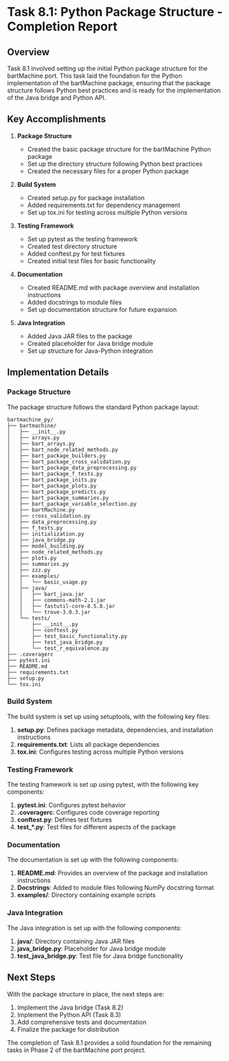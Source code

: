 # Task 8.1: Python Package Structure - Completion Report

## Overview

Task 8.1 involved setting up the initial Python package structure for the bartMachine port. This task laid the foundation for the Python implementation of the bartMachine package, ensuring that the package structure follows Python best practices and is ready for the implementation of the Java bridge and Python API.

## Key Accomplishments

1. **Package Structure**
   - Created the basic package structure for the bartMachine Python package
   - Set up the directory structure following Python best practices
   - Created the necessary files for a proper Python package

2. **Build System**
   - Created setup.py for package installation
   - Added requirements.txt for dependency management
   - Set up tox.ini for testing across multiple Python versions

3. **Testing Framework**
   - Set up pytest as the testing framework
   - Created test directory structure
   - Added conftest.py for test fixtures
   - Created initial test files for basic functionality

4. **Documentation**
   - Created README.md with package overview and installation instructions
   - Added docstrings to module files
   - Set up documentation structure for future expansion

5. **Java Integration**
   - Added Java JAR files to the package
   - Created placeholder for Java bridge module
   - Set up structure for Java-Python integration

## Implementation Details

### Package Structure

The package structure follows the standard Python package layout:

```
bartmachine_py/
├── bartmachine/
│   ├── __init__.py
│   ├── arrays.py
│   ├── bart_arrays.py
│   ├── bart_node_related_methods.py
│   ├── bart_package_builders.py
│   ├── bart_package_cross_validation.py
│   ├── bart_package_data_preprocessing.py
│   ├── bart_package_f_tests.py
│   ├── bart_package_inits.py
│   ├── bart_package_plots.py
│   ├── bart_package_predicts.py
│   ├── bart_package_summaries.py
│   ├── bart_package_variable_selection.py
│   ├── bartMachine.py
│   ├── cross_validation.py
│   ├── data_preprocessing.py
│   ├── f_tests.py
│   ├── initialization.py
│   ├── java_bridge.py
│   ├── model_building.py
│   ├── node_related_methods.py
│   ├── plots.py
│   ├── summaries.py
│   ├── zzz.py
│   ├── examples/
│   │   └── basic_usage.py
│   ├── java/
│   │   ├── bart_java.jar
│   │   ├── commons-math-2.1.jar
│   │   ├── fastutil-core-8.5.8.jar
│   │   └── trove-3.0.3.jar
│   └── tests/
│       ├── __init__.py
│       ├── conftest.py
│       ├── test_basic_functionality.py
│       ├── test_java_bridge.py
│       └── test_r_equivalence.py
├── .coveragerc
├── pytest.ini
├── README.md
├── requirements.txt
├── setup.py
└── tox.ini
```

### Build System

The build system is set up using setuptools, with the following key files:

1. **setup.py**: Defines package metadata, dependencies, and installation instructions
2. **requirements.txt**: Lists all package dependencies
3. **tox.ini**: Configures testing across multiple Python versions

### Testing Framework

The testing framework is set up using pytest, with the following key components:

1. **pytest.ini**: Configures pytest behavior
2. **.coveragerc**: Configures code coverage reporting
3. **conftest.py**: Defines test fixtures
4. **test_*.py**: Test files for different aspects of the package

### Documentation

The documentation is set up with the following components:

1. **README.md**: Provides an overview of the package and installation instructions
2. **Docstrings**: Added to module files following NumPy docstring format
3. **examples/**: Directory containing example scripts

### Java Integration

The Java integration is set up with the following components:

1. **java/**: Directory containing Java JAR files
2. **java_bridge.py**: Placeholder for Java bridge module
3. **test_java_bridge.py**: Test file for Java bridge functionality

## Next Steps

With the package structure in place, the next steps are:

1. Implement the Java bridge (Task 8.2)
2. Implement the Python API (Task 8.3)
3. Add comprehensive tests and documentation
4. Finalize the package for distribution

The completion of Task 8.1 provides a solid foundation for the remaining tasks in Phase 2 of the bartMachine port project.

